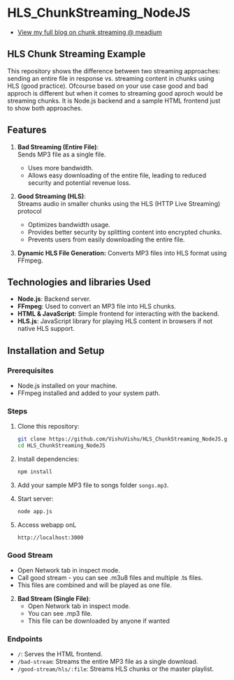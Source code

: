 # **HLS_ChunkStreaming_NodeJS**
   - [View my full blog on chunk streaming @ meadium](https://medium.com/@FingerPrintBlogs/dont-make-mistake-like-this-streaming-app-d14b246c79b2)

## **HLS Chunk Streaming Example**

This repository shows the difference between two streaming approaches: sending an entire file in response vs. streaming content in chunks using HLS (good practice).
Ofcourse based on your use case good and bad approch is different but when it comes to streaming good aproch would be streaming chunks.
It is Node.js backend and a sample HTML frontend just to show both approaches.


## **Features**
1. **Bad Streaming (Entire File)**:  
   Sends MP3 file as a single file.
   - Uses more bandwidth.
   - Allows easy downloading of the entire file, leading to reduced security and potential revenue loss.
   
2. **Good Streaming (HLS)**:  
   Streams audio in smaller chunks using the HLS (HTTP Live Streaming) protocol
   - Optimizes bandwidth usage.
   - Provides better security by splitting content into encrypted chunks.
   - Prevents users from easily downloading the entire file.

3. **Dynamic HLS File Generation:**
   Converts MP3 files into HLS format using FFmpeg.


## **Technologies and libraries Used**
- **Node.js**: Backend server.
- **FFmpeg**: Used to convert an MP3 file into HLS chunks.
- **HTML & JavaScript**: Simple frontend for interacting with the backend.
- **HLS.js**: JavaScript library for playing HLS content in browsers if not native HLS support.



## **Installation and Setup**

### **Prerequisites**
- Node.js installed on your machine.
- FFmpeg installed and added to your system path.

### **Steps**
1. Clone this repository:
   ```bash
   git clone https://github.com/VishuVishu/HLS_ChunkStreaming_NodeJS.git
   cd HLS_ChunkStreaming_NodeJS
   ```

2. Install dependencies:
   ```bash
   npm install
   ```

3. Add your sample MP3 file to songs folder `songs.mp3`.

4. Start server:
   ```bash
   node app.js
   ```

5. Access webapp onL
   ```
   http://localhost:3000
   ```


### **Good Stream**
   - Open Network tab in inspect mode.
   - Call good stream - you can see .m3u8 files and multiple .ts files.
   - This files are combined and will be played as one file.

2. **Bad Stream (Single File)**:
   - Open Network tab in inspect mode.
   - You can see .mp3 file.
   - This file can be downloaded by anyone if wanted

### **Endpoints**
- `/`: Serves the HTML frontend.
- `/bad-stream`: Streams the entire MP3 file as a single download.
- `/good-stream/hls/:file`: Streams HLS chunks or the master playlist.
